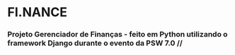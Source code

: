 # FI.NANCE

### Projeto Gerenciador de Finanças - feito em Python utilizando o framework Django durante o evento da PSW 7.0 //
